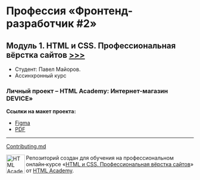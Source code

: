 # Профессия «Фронтенд-разработчик #2»
## Модуль 1. HTML и CSS. Профессиональная вёрстка сайтов [>>>](m1-content.md)

* Студент: Павел Майоров.
* Ассинхронный курс

### Личный проект – HTML Academy: Интернет-магазин DEVICE»

**Ссылки на макет проекта:**
- [Figma](https://www.figma.com/file/QmD8DItdZW19iMVJ2mtz64/HTML-DEVICE)
- [PDF](gitfiles/html_device.pdf)

---
[Contributing.md](Contributing.md)

<a href="https://htmlacademy.ru/intensive/htmlcss"><img align="left" width="50" height="50" alt="HTML Academy" src="https://up.htmlacademy.ru/static/img/intensive/htmlcss/logo-for-github-2.png"></a>

Репозиторий создан для обучения на профессиональном онлайн‑курсе «[HTML и CSS. Профессиональная вёрстка сайтов](https://htmlacademy.ru/intensive/htmlcss)» от [HTML Academy](https://htmlacademy.ru).
